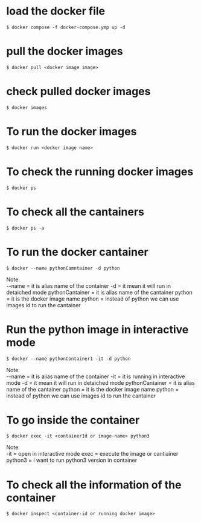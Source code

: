 # load the docker file
    $ docker compose -f docker-compose.ymp up -d

# pull the docker images
    $ docker pull <docker image image>

# check pulled docker images
    $ docker images

# To run the docker images
    $ docker run <docker image name>

# To check the running docker images
    $ docker ps

# To check all the cantainers
    $ docker ps -a

#  To run the docker cantainer
    $ docker --name pythonCamntainer -d python
 Note:  
  --name = it is alias name of the container
  -d = it mean it will run in detaiched mode
  pythonCantainer = it is alias name of the cantainer
  python = it is the docker image name
  python = instead of python we can use images id to run the cantainer

# Run the python image in interactive mode
    $ docker --name pythonContainer1 -it -d python
Note:  
  --name = it is alias name of the container
  -it = it is running in interactive mode
  -d = it mean it will run in detaiched mode
  pythonCantainer = it is alias name of the cantainer
  python = it is the docker image name
  python = instead of python we can use images id to run the cantainer

# To go inside the container
    $ docker exec -it <containerId or image-name> python3
Note:   
  -it = open in interactive mode
  exec = execute the image or cantiainer
  python3 = i want to run python3 version in container

# To check all the information of the container
    $ docker inspect <container-id or running docker image>

